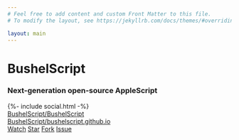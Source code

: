```yaml
---
# Feel free to add content and custom Front Matter to this file.
# To modify the layout, see https://jekyllrb.com/docs/themes/#overriding-theme-defaults

layout: main
---
```


# **BushelScript**

### Next-generation open-source AppleScript

<div class="gh-section gh-section-left">
  {%- include social.html -%}
  <div class="social-item">
    <a href="https://github.com/BushelScript/BushelScript">BushelScript/BushelScript</a>
  </div>
  <div class="social-item">
    <a href="https://github.com/BushelScript/bushelscript.github.io">BushelScript/bushelscript.github.io</a>
  </div>
</div>

<div class="gh-section gh-section-right">
  <a class="github-button" href="https://github.com/BushelScript/BushelScript/subscription" data-icon="octicon-eye" data-size="large" data-show-count="true" aria-label="Watch BushelScript/BushelScript on GitHub">Watch</a>
  <a class="github-button" href="https://github.com/BushelScript/BushelScript" data-icon="octicon-star" data-size="large" data-show-count="true" aria-label="Star BushelScript/BushelScript on GitHub">Star</a>
  <a class="github-button" href="https://github.com/BushelScript/BushelScript/fork" data-icon="octicon-repo-forked" data-size="large" data-show-count="true" aria-label="Fork BushelScript/BushelScript on GitHub">Fork</a>
  <a class="github-button" href="https://github.com/BushelScript/BushelScript/issues" data-icon="octicon-issue-opened" data-size="large" data-show-count="true" aria-label="Issue BushelScript/BushelScript on GitHub">Issue</a>
</div>
